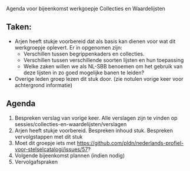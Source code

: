 Agenda voor bijeenkomst werkgoepje Collecties en Waardelijsten

## Taken:
- Arjen heeft stukje voorbereid dat als basis kan dienen voor wat dit werkgroepje oplevert. Er in opgenomen zijn:
  - Verschillen tussen begrippenkaders en collecties.
  - Verschillen tussen verschillende soorten lijsten en hun toepassing
  - Welke zaken willen we als NL-SBB benoemen om het gebruik van deze lijsten in zo goed mogelijke banen te leiden?
- Overige leden groep lezen dit stuk door. (zie notulen vorige keer voor achtergrond informatie)
  
## Agenda
1.	Bespreken verslag van vorige keer. Alle verslagen zijn te vinden op sessies/collecties-en-waardelijsten/verslagen 
2.	Arjen heeft stukje voorbereid. Bespreken inhoud stuk. Bespreken vervolgstappen met dit stuk 
3.	Moet dit groepje iets met https://github.com/pldn/nederlands-profiel-voor-stelselcatalogi/issues/57?
4.	Volgende bijeenkomst plannen (indien nodig)
5.	Vervolgafspraken
